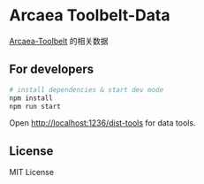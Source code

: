 # Arcaea Toolbelt-Data

[Arcaea-Toolbelt](https://darrendanielday.github.io/arcaea-toolbelt/) 的相关数据

## For developers

```sh
# install dependencies & start dev mode
npm install
npm run start
```

Open <http://localhost:1236/dist-tools> for data tools.

## License

MIT License
